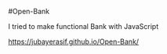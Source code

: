 #Open-Bank

I tried to make functional Bank with JavaScript

https://jubayerasif.github.io/Open-Bank/
